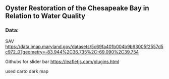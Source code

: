 ## Oyster Restoration of the Chesapeake Bay in Relation to Water Quality

### Data: 

SAV
https://data.imap.maryland.gov/datasets/5c69fa401b004b9b93005f2557d5c972_0?geometry=-83.944%2C36.735%2C-69.090%2C39.754

Githubs for slider bar
https://leafletjs.com/plugins.html

used carto dark map 
